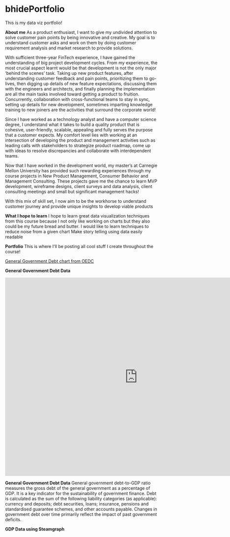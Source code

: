 # bhidePortfolio
This is my data viz portfolio!

**About me**
As a product enthusiast, I want to give my undivided attention to solve customer pain points by being innovative and creative. My goal is to understand customer asks and work on them by doing customer requirement analysis and market research to provide solutions.

With sufficient three-year FinTech experience, I have gained the understanding of big project development cycles. From my experience, the most crucial aspect learnt would be that development is not the only major ‘behind the scenes’ task. Taking up new product features, after understanding customer feedback and pain points, prioritizing them to go-lives, then digging up details of new feature expectations, discussing them with the engineers and architects, and finally planning the implementation are all the main tasks involved toward getting a product to fruition. Concurrently, collaboration with cross-functional teams to stay in sync, setting up details for new development, sometimes imparting knowledge training to new joiners are the activities that surround the corporate world!  

Since I have worked as a technology analyst and have a computer science degree, I understand what it takes to build a quality product that is cohesive, user-friendly, scalable, appealing and fully serves the purpose that a customer expects. My comfort level lies with working at an intersection of developing the product and management activities such as leading calls with stakeholders to strategize product roadmap, come up with ideas to resolve discrepancies and collaborate with interdependent teams.

Now that I have worked in the development world, my master’s at Carnegie Mellon University has provided such rewarding experiences through my course projects in New Product Management, Consumer Behavior and Management Consulting. These projects gave me the chance to learn MVP development, wireframe designs, client surveys and data analysis, client consulting meetings and small but significant management hacks!

With this mix of skill set, I now aim to be the workhorse to understand customer journey and provide unique insights to develop viable products

**What I hope to learn**
I hope to learn great data visualization techniques from this course because I not only like working on charts but they also could be my future bread and butter.
I would like to learn techniques to reduce noise from a given chart
Make story telling using data easily readable

**Portfolio**
This is where I'll be posting all cool stuff I create throughout the course!

[General Government Debt chart from OEDC](/dataviz2.md)

**General Government Debt Data**

<iframe src="https://data.oecd.org/chart/6Ohj" width="860" height="645" style="border: 0" mozallowfullscreen="true" webkitallowfullscreen="true" allowfullscreen="true"><a href="https://data.oecd.org/chart/6Ohj" target="_blank">OECD Chart: General government debt, Total, % of GDP, Annual, 2018</a></iframe>


**General Government Debt Data**
General government debt-to-GDP ratio measures the gross debt of the general government as a percentage of GDP. It is a key indicator for the sustainability of government finance. Debt is calculated as the sum of the following liability categories (as applicable): currency and deposits; debt securities, loans; insurance, pensions and standardised guarantee schemes, and other accounts payable. Changes in government debt over time primarily reflect the impact of past government deficits.


<div class="flourish-embed flourish-chart" data-src="visualisation/11156536"><script src="https://public.flourish.studio/resources/embed.js"></script></div>


**GDP Data using Steamgraph**

<div class="flourish-embed flourish-chart" data-src="visualisation/11156915"><script src="https://public.flourish.studio/resources/embed.js"></script></div>
